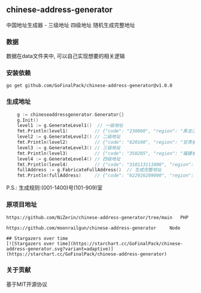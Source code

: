 ## chinese-address-generator
中国地址生成器 - 三级地址 四级地址 随机生成完整地址

### 数据
数据在data文件夹中, 可以自己实现想要的相关逻辑

### 安装依赖

```shell
go get github.com/GoFinalPack/chinese-address-generator@v1.0.0
```

### 生成地址

```go
    g := chineseaddressgenerator.Generator{}
    g.Init()
    level1 := g.GenerateLevel1()  // 一级地址
    fmt.Println(level1)          // {"code": "230000", "region": "黑龙江省"}
    level2 := g.GenerateLevel2() // 二级地址
    fmt.Println(level2)          // {"code": "620100", "region": "甘肃省兰州市"}
	level3 := g.GenerateLevel3() // 三级地址
    fmt.Println(level3)          // {"code": "350205", "region": "福建省厦门市海沧区"}
    level4 := g.GenerateLevel4() // 四级地址
    fmt.Println(level4)          // {"code": "310113111000", "region": "上海市市辖区宝山区高境镇"}
	fullAddress := g.FabricateFullAddress()  // 生成完整地址
    fmt.Println(fullAddress)     // {"code": "622926209000", "region": "甘肃省临夏回族自治州东乡族自治县五家乡1115号182室", "buildNo": 1115, "roomNo": 182}
```
P.S.: 生成规则:(001-1400)号(101-909)室

### 原项目地址

```
https://github.com/NiZerin/chinese-address-generator/tree/main   PHP

https://github.com/moonrailgun/chinese-address-generator     Node

## Stargazers over time
[![Stargazers over time](https://starchart.cc/GoFinalPack/chinese-address-generator.svg?variant=adaptive)](https://starchart.cc/GoFinalPack/chinese-address-generator)

```
### 关于贡献

基于MIT开源协议




